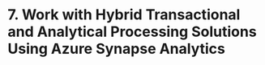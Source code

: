 # 7. Work with Hybrid Transactional and Analytical Processing Solutions Using Azure Synapse Analytics